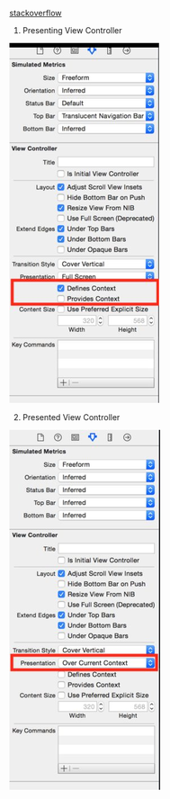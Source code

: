 [stackoverflow](https://stackoverflow.com/questions/11236367/display-clearcolor-uiviewcontroller-over-uiviewcontroller/11252969#11252969)


1. Presenting View Controller
<img src="/image/presenting.jpeg" title="presenting viewcontroller">

<br/>

2. Presented View Controller
<img src="/image/presented.jpeg" title="presented viewcontroller" >
